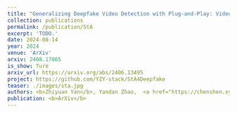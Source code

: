 ```yaml
---
title: "Generalizing Deepfake Video Detection with Plug-and-Play: Video-Level Blending and Spatiotemporal Adapter Tuning"
collection: publications
permalink: /publication/StA
excerpt: 'TODO.'
date: 2024-08-14
year: 2024
venue: 'ArXiv'
arxiv: 2408.17065
is_show: Ture
arxiv_url: https://arxiv.org/abs/2406.13495
project: https://github.com/YZY-stack/StA4Deepfake
teaser: ./images/sta.jpg
authors: <b>Zhiyuan Yan</b>, Yandan Zhao,  <a href="https://chenshen.xyz/">Shen Chen</a>, Xinghe Fu, <a href="https://sndler.github.io/">Taiping Yao</a>, Shouhong Ding, <a href="https://yuanli2333.github.io/">Li Yuan</a> </a>
publication: <b>ArXiv</b>
---
```


<!-- [Download paper here](https://arxiv.org/pdf/2406.13495.pdf) -->
